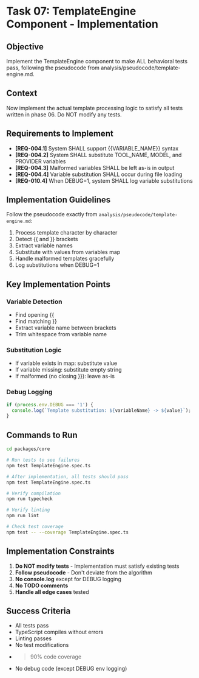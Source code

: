 # Task 07: TemplateEngine Component - Implementation

## Objective

Implement the TemplateEngine component to make ALL behavioral tests pass, following the pseudocode from analysis/pseudocode/template-engine.md.

## Context

Now implement the actual template processing logic to satisfy all tests written in phase 06. Do NOT modify any tests.

## Requirements to Implement

- **[REQ-004.1]** System SHALL support {{VARIABLE_NAME}} syntax
- **[REQ-004.2]** System SHALL substitute TOOL_NAME, MODEL, and PROVIDER variables  
- **[REQ-004.3]** Malformed variables SHALL be left as-is in output
- **[REQ-004.4]** Variable substitution SHALL occur during file loading
- **[REQ-010.4]** When DEBUG=1, system SHALL log variable substitutions

## Implementation Guidelines

Follow the pseudocode exactly from `analysis/pseudocode/template-engine.md`:

1. Process template character by character
2. Detect {{ and }} brackets
3. Extract variable names
4. Substitute with values from variables map
5. Handle malformed templates gracefully
6. Log substitutions when DEBUG=1

## Key Implementation Points

### Variable Detection
- Find opening {{ 
- Find matching }}
- Extract variable name between brackets
- Trim whitespace from variable name

### Substitution Logic
- If variable exists in map: substitute value
- If variable missing: substitute empty string
- If malformed (no closing }}): leave as-is

### Debug Logging
```typescript
if (process.env.DEBUG === '1') {
  console.log(`Template substitution: ${variableName} -> ${value}`);
}
```

## Commands to Run

```bash
cd packages/core

# Run tests to see failures
npm test TemplateEngine.spec.ts

# After implementation, all tests should pass
npm test TemplateEngine.spec.ts

# Verify compilation
npm run typecheck

# Verify linting
npm run lint

# Check test coverage
npm test -- --coverage TemplateEngine.spec.ts
```

## Implementation Constraints

1. **Do NOT modify tests** - Implementation must satisfy existing tests
2. **Follow pseudocode** - Don't deviate from the algorithm
3. **No console.log** except for DEBUG logging
4. **No TODO comments**
5. **Handle all edge cases** tested

## Success Criteria

- All tests pass
- TypeScript compiles without errors
- Linting passes
- No test modifications
- >90% code coverage
- No debug code (except DEBUG env logging)